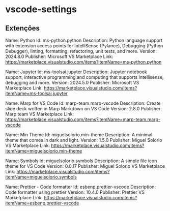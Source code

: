 # vscode-settings

## Extenções

Name: Python
Id: ms-python.python
Description: Python language support with extension access points for IntelliSense (Pylance), Debugging (Python Debugger), linting, formatting, refactoring, unit tests, and more.
Version: 2024.8.0
Publisher: Microsoft
VS Marketplace Link: https://marketplace.visualstudio.com/items?itemName=ms-python.python

Name: Jupyter
Id: ms-toolsai.jupyter
Description: Jupyter notebook support, interactive programming and computing that supports Intellisense, debugging and more.
Version: 2024.5.0
Publisher: Microsoft
VS Marketplace Link: https://marketplace.visualstudio.com/items?itemName=ms-toolsai.jupyter

Name: Marp for VS Code
Id: marp-team.marp-vscode
Description: Create slide deck written in Marp Markdown on VS Code
Version: 2.8.0
Publisher: Marp team
VS Marketplace Link: https://marketplace.visualstudio.com/items?itemName=marp-team.marp-vscode

Name: Min Theme
Id: miguelsolorio.min-theme
Description: A minimal theme that comes in dark and light.
Version: 1.5.0
Publisher: Miguel Solorio
VS Marketplace Link: https://marketplace.visualstudio.com/items?itemName=miguelsolorio.min-theme

Name: Symbols
Id: miguelsolorio.symbols
Description: A simple file icon theme for VS Code
Version: 0.0.17
Publisher: Miguel Solorio
VS Marketplace Link: https://marketplace.visualstudio.com/items?itemName=miguelsolorio.symbols

Name: Prettier - Code formatter
Id: esbenp.prettier-vscode
Description: Code formatter using prettier
Version: 10.4.0
Publisher: Prettier
VS Marketplace Link: https://marketplace.visualstudio.com/items?itemName=esbenp.prettier-vscode
